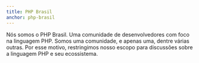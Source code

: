 ```yaml
---
title: PHP Brasil
anchor: php-brasil
---
```


Nós somos o PHP Brasil. Uma comunidade de desenvolvedores com foco na linguagem PHP. Somos uma comunidade, e apenas uma, dentre várias outras. Por esse motivo, restringimos nosso escopo para discussões sobre a linguagem PHP e seu ecossistema.